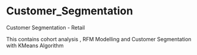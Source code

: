 # Customer_Segmentation
Customer Segmentation - Retail

This contains cohort analysis , RFM Modelling and Customer Segmentation with KMeans Algorithm
